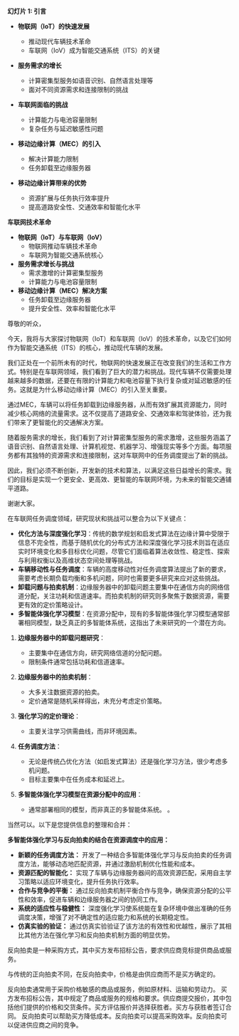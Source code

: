 
**幻灯片 1: 引言**
- **物联网（IoT）的快速发展**
    
    - 推动现代车辆技术革命
    - 车联网（IoV）成为智能交通系统（ITS）的关键
- **服务需求的增长**
    
    - 计算密集型服务如语音识别、自然语言处理等
    - 面对不同资源需求和连接限制的挑战
- **车联网面临的挑战**
    
    - 计算能力与电池容量限制
    - 复杂任务与延迟敏感性问题
- **移动边缘计算（MEC）的引入**
    
    - 解决计算能力限制
    - 任务卸载至边缘服务器
- **移动边缘计算带来的优势**
    
    - 资源扩展与任务执行效率提升
    - 提高道路安全性、交通效率和智能化水平

**车联网技术革命**

- **物联网（IoT）与车联网（IoV）**
    - 物联网推动车辆技术革命
    - 车联网为智能交通系统核心
- **服务需求增长与挑战**
    - 需求激增的计算密集型服务
    - 计算能力与电池容量限制
- **移动边缘计算（MEC）解决方案**
    - 任务卸载至边缘服务器
    - 提升安全性、效率和智能化水平

尊敬的听众，

今天，我将与大家探讨物联网（IoT）和车联网（IoV）的技术革命，以及它们如何作为智能交通系统（ITS）的核心，推动现代车辆的发展。

我们正处在一个前所未有的时代，物联网的快速发展正在改变我们的生活和工作方式。特别是在车联网领域，我们看到了巨大的潜力和挑战。现代车辆不仅需要处理越来越多的数据，还要在有限的计算能力和电池容量下执行复杂或对延迟敏感的任务。这就是为什么移动边缘计算（MEC）的引入至关重要。

通过MEC，车辆可以将任务卸载到边缘服务器，从而有效扩展其资源能力，同时减少核心网络的流量需求。这不仅提高了道路安全、交通效率和驾驶体验，还为我们带来了更智能化的交通解决方案。

随着服务需求的增长，我们看到了对计算密集型服务的需求激增，这些服务涵盖了语音识别、自然语言处理、计算机视觉、机器学习、增强现实等多个方面。每项服务都有其独特的资源需求和连接限制，这对车联网中的任务调度提出了新的挑战。

因此，我们必须不断创新，开发新的技术和算法，以满足这些日益增长的需求。我们的目标是实现一个更安全、更高效、更智能的车联网环境，为未来的智能交通铺平道路。

谢谢大家。

在车联网任务调度领域，研究现状和挑战可以整合为以下关键点：

- **优化方法与深度强化学习**：传统的数学规划和启发式算法在边缘计算中受限于信息不完全性，而基于随机优化的分布式方法和深度强化学习技术则旨在适应实时环境变化和多目标优化问题，尽管它们面临着算法收敛性、稳定性、探索与利用权衡以及高维状态空间处理等挑战。
- **车辆移动性与任务调度**：车辆的高度移动性对任务调度算法提出了新的要求，需要考虑长期负载均衡和多机问题，同时也需要更多研究来应对这些挑战。
- **卸载问题与拍卖机制**：边缘服务器中的卸载问题主要集中在通信方向的网络信道分配，关注功耗和信道速率。而拍卖机制的研究则多聚焦于数据资源，需要更有效的定价策略设计。
- **多智能体强化学习模型**：在资源分配中，现有的多智能体强化学习模型通常部署相同模型，缺乏真正的多智能体系统，这指出了未来研究的一个潜在方向。
    

1. **边缘服务器中的卸载问题研究**：
    
    - 主要集中在通信方向，研究网络信道的分配问题。
    - 限制条件通常包括功耗和信道速率。
2. **边缘服务器中的拍卖机制**：
    
    - 大多关注数据资源的拍卖。
    - 定价通常是随机采样得出，未充分考虑定价策略。
3. **强化学习的定价理论**：
    
    - 主要关注学习供需曲线，而非环境因素。
4. **任务调度方法**：
    
    - 无论是传统凸优化方法（如启发式算法）还是强化学习方法，很少考虑多机问题。
    - 目标主要集中在任务成本和延迟上。
5. **多智能体强化学习模型在资源分配中的应用**：
    - 通常部署相同的模型，而非真正的多智能体系统。
。








当然可以。以下是您提供信息的整理和合并：

**多智能体强化学习与反向拍卖的结合在资源调度中的应用：**

- **新颖的任务调度方法：** 开发了一种结合多智能体强化学习与反向拍卖的任务调度方法，能够动态地匹配资源，并通过激励机制优化性能和成本。
- **资源匹配的智能化：** 实现了车辆与边缘服务器间的高效资源匹配，采用自主学习策略以适应环境变化，提升任务执行效率。
- **合作与竞争的平衡：** 通过反向拍卖机制平衡合作与竞争，确保资源分配的公平性和效率，促进车辆和边缘服务器之间的协同工作。
- **系统的适应性与稳健性：** 深度强化学习使系统能在复杂环境中做出准确的任务调度决策，增强了对不确定性的适应能力和系统的长期稳定性。
- **仿真实验的验证：** 通过仿真实验验证了该方法的有效性和优越性，展示了其相比其他方法在强化学习和反向拍卖机制方面的明显优势。

反向拍卖是一种采购方式，其中买方发布招标公告，要求供应商竞标提供商品或服务。

与传统的正向拍卖不同，在反向拍卖中，价格是由供应商而不是买方确定的。

反向拍卖通常用于采购价格敏感的商品或服务，例如原材料、运输和劳动力。
买方发布招标公告，其中规定了商品或服务的规格和要求。供应商提交报价，其中包括他们提供的价格和交货条件。买方评估报价并选择获胜者。买方与获胜者签订合同。
反向拍卖可以帮助买方降低成本。反向拍卖可以提高采购效率。反向拍卖可以促进供应商之间的竞争。